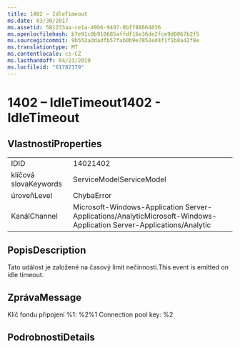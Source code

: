 ```yaml
---
title: 1402 – IdleTimeout
ms.date: 03/30/2017
ms.assetid: 581233aa-ce1a-49b6-9497-8bff88664036
ms.openlocfilehash: b7e91c0b910685affdf16e36de2fce9d8067b2f5
ms.sourcegitcommit: 9b552addadfb57fab0b9e7852ed4f1f1b8a42f8e
ms.translationtype: MT
ms.contentlocale: cs-CZ
ms.lasthandoff: 04/23/2019
ms.locfileid: "61782379"
---
```

# <a name="1402---idletimeout"></a><span data-ttu-id="bffa4-102">1402 – IdleTimeout</span><span class="sxs-lookup"><span data-stu-id="bffa4-102">1402 - IdleTimeout</span></span>
## <a name="properties"></a><span data-ttu-id="bffa4-103">Vlastnosti</span><span class="sxs-lookup"><span data-stu-id="bffa4-103">Properties</span></span>  
  
|||  
|-|-|  
|<span data-ttu-id="bffa4-104">ID</span><span class="sxs-lookup"><span data-stu-id="bffa4-104">ID</span></span>|<span data-ttu-id="bffa4-105">1402</span><span class="sxs-lookup"><span data-stu-id="bffa4-105">1402</span></span>|  
|<span data-ttu-id="bffa4-106">klíčová slova</span><span class="sxs-lookup"><span data-stu-id="bffa4-106">Keywords</span></span>|<span data-ttu-id="bffa4-107">ServiceModel</span><span class="sxs-lookup"><span data-stu-id="bffa4-107">ServiceModel</span></span>|  
|<span data-ttu-id="bffa4-108">úroveň</span><span class="sxs-lookup"><span data-stu-id="bffa4-108">Level</span></span>|<span data-ttu-id="bffa4-109">Chyba</span><span class="sxs-lookup"><span data-stu-id="bffa4-109">Error</span></span>|  
|<span data-ttu-id="bffa4-110">Kanál</span><span class="sxs-lookup"><span data-stu-id="bffa4-110">Channel</span></span>|<span data-ttu-id="bffa4-111">Microsoft-Windows-Application Server-Applications/Analytic</span><span class="sxs-lookup"><span data-stu-id="bffa4-111">Microsoft-Windows-Application Server-Applications/Analytic</span></span>|  
  
## <a name="description"></a><span data-ttu-id="bffa4-112">Popis</span><span class="sxs-lookup"><span data-stu-id="bffa4-112">Description</span></span>  
 <span data-ttu-id="bffa4-113">Tato událost je založené na časový limit nečinnosti.</span><span class="sxs-lookup"><span data-stu-id="bffa4-113">This event is emitted on idle timeout.</span></span>  
  
## <a name="message"></a><span data-ttu-id="bffa4-114">Zpráva</span><span class="sxs-lookup"><span data-stu-id="bffa4-114">Message</span></span>  
 <span data-ttu-id="bffa4-115">Klíč fondu připojení %1: %2</span><span class="sxs-lookup"><span data-stu-id="bffa4-115">%1 Connection pool key: %2</span></span>  
  
## <a name="details"></a><span data-ttu-id="bffa4-116">Podrobnosti</span><span class="sxs-lookup"><span data-stu-id="bffa4-116">Details</span></span>
